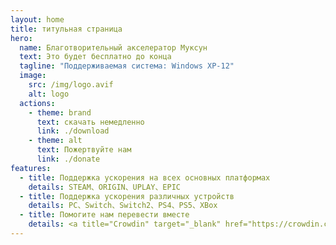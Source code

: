 ```yaml
---
layout: home
title: титульная страница
hero:
  name: Благотворительный акселератор Муксун
  text: Это будет бесплатно до конца
  tagline: "Поддерживаемая система: Windows XP-12"
  image:
    src: /img/logo.avif
    alt: logo
  actions:
    - theme: brand
      text: скачать немедленно
      link: ./download
    - theme: alt
      text: Пожертвуйте нам
      link: ./donate
features:
  - title: Поддержка ускорения на всех основных платформах
    details: STEAM、ORIGIN、UPLAY、EPIC
  - title: Поддержка ускорения различных устройств
    details: PC、Switch、Switch2、PS4、PS5、XBox
  - title: Помогите нам перевести вместе
    details: <a title="Crowdin" target="_blank" href="https://crowdin.com/project/mxfree"><img src="https://badges.crowdin.net/mxfree/localized.svg"></a>
---
```

